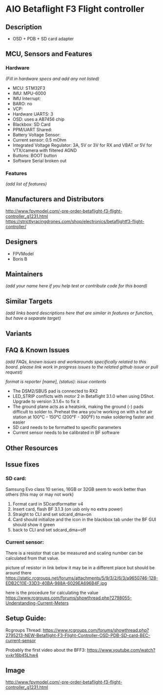 # AIO Betaflight F3 Flight controller  

## Description
- OSD + PDB + SD card adapter 

## MCU, Sensors and Features

### Hardware
_(Fill in hardware specs and add any not listed)_
  - MCU: STM32F3
  - IMU: MPU-6000
  - IMU Interrupt: 
  - BARO: no
  - VCP: 
  - Hardware UARTS: 3
  - OSD: uses a AB7456 chip
  - Blackbox: SD Card
  - PPM/UART Shared: 
  - Battery Voltage Sensor: 
  - Current sensor: 0.5 mOhm
  - Integrated Voltage Regulator: 3A, 5V or 3V for RX and VBAT or 5V for VTX/camera with filtered AGND
  - Buttons: BOOT button
  - Software Serial broken out

### Features

_(add list of features)_

## Manufacturers and Distributors
http://www.fpvmodel.com/-pre-order-betaflight-f3-flight-controller_g1231.html
https://strictlyracingdrones.com/shop/electronics/betaflightf3-flight-controller/

## Designers
 - FPVModel
 - Boris B

## Maintainers
_(add your name here if you help test or contribute code for this board)_

## Similar Targets

_(add links board descriptions here that are similar in features or function, but have a separate target)_


## Variants

## FAQ & Known Issues
_(add FAQs, known issues and workarounds specifically related to this board. please link work in progress issues to the related github issue or pull request)_

_format is reporter [name], (status): issue contents_

 - The DSM2/SBUS pad is connected to RX2
 - LED_STRIP conflicts with motor 2 in Betaflight 3.1.0 when using DShot. Upgrade to version 3.1.6+ to fix it
 - The ground plane acts as a heatsink, making the ground (-) pads difficult to solder to. Preheat the area you're working on with a hot air station at 100°C - 150°C (200°F - 300°F) to make soldering faster and easier
 - SD card needs to be formatted to specific parameters
 - Current sensor needs to be calibrated in BF software

## Other Resources
## Issue fixes
### SD card:
 Samsung Evo class 10 series, 16GB or 32GB seem to work better than others
(this may or may not work)
1. Format card in SDcardformatter v4
2. Insert card, flash BF 3.1.3 (on usb only no extra power)
3. Straight to CLI and set sdcard_dma=on
4. Card should initialize and the icon in the blackbox tab under the BF GUI should show it green
5. back to CLI and set sdcard_dma=off

### Current sensor:
There is a resistor that can be measured and scaling number can be calculated from that value.

picture of resistor in link below
it may be in a different place but should be around there
https://static.rcgroups.net/forums/attachments/5/9/3/2/6/3/a9650746-128-EDB2C10E-33D3-40BA-988A-6029EA696B4F.jpg

here is the procedure for calculating the value 
https://www.rcgroups.com/forums/showthread.php?2798055-Understanding-Current-Meters



## Setup Guide: 

Rcgroups Thread: https://www.rcgroups.com/forums/showthread.php?2795213-NEW-Betaflight-F3-Flight-Controller-OSD-PDB-SD-card-BEC-current-sensor

Probably the first video about the BFF3: https://www.youtube.com/watch?v=kr16b45Lhw4

## Image
http://www.fpvmodel.com/-pre-order-betaflight-f3-flight-controller_g1231.html